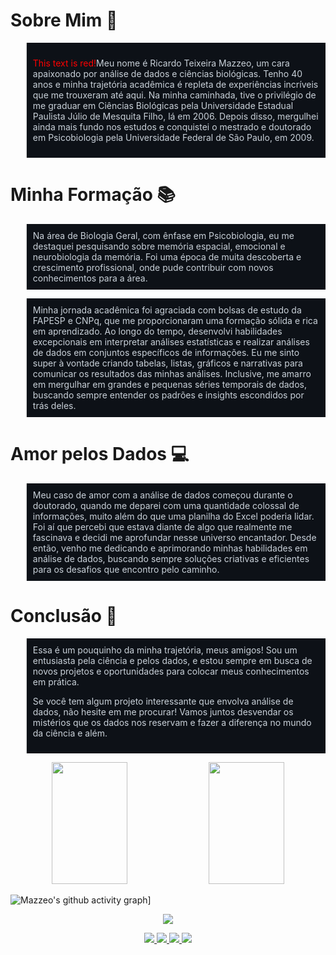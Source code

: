# Sobre Mim 👀

<blockquote style="color: #c9d1d9; background-color: #0d1117; padding: 10px;">

<font color="red">This text is red!</font>Meu nome é Ricardo Teixeira Mazzeo, um cara apaixonado por análise de dados e ciências biológicas. Tenho 40 anos e minha trajetória acadêmica é repleta de experiências incríveis que me trouxeram até aqui.
Na minha caminhada, tive o privilégio de me graduar em Ciências Biológicas pela Universidade Estadual Paulista Júlio de Mesquita Filho, lá em 2006. Depois disso, mergulhei ainda mais fundo nos estudos e conquistei o mestrado e doutorado em Psicobiologia pela Universidade Federal de São Paulo, em 2009.  
</blockquote>

# Minha Formação 📚
<blockquote style="color: #c9d1d9; background-color: #0d1117; padding: 10px;">
Na área de Biologia Geral, com ênfase em Psicobiologia, eu me destaquei pesquisando sobre memória espacial, emocional e neurobiologia da memória. Foi uma época de muita descoberta e crescimento profissional, onde pude contribuir com novos conhecimentos para a área.  
</blockquote>

<blockquote style="color: #c9d1d9; background-color: #0d1117; padding: 10px;">
Minha jornada acadêmica foi agraciada com bolsas de estudo da FAPESP e CNPq, que me proporcionaram uma formação sólida e rica em aprendizado. Ao longo do tempo, desenvolvi habilidades excepcionais em interpretar análises estatísticas e realizar análises de dados em conjuntos específicos de informações.
Eu me sinto super à vontade criando tabelas, listas, gráficos e narrativas para comunicar os resultados das minhas análises. Inclusive, me amarro em mergulhar em grandes e pequenas séries temporais de dados, buscando sempre entender os padrões e insights escondidos por trás deles.
</blockquote>

# Amor pelos Dados 💻
<blockquote style="color: #c9d1d9; background-color: #0d1117; padding: 10px;">
Meu caso de amor com a análise de dados começou durante o doutorado, quando me deparei com uma quantidade colossal de informações, muito além do que uma planilha do Excel poderia lidar. Foi aí que percebi que estava diante de algo que realmente me fascinava e decidi me aprofundar nesse universo encantador.
Desde então, venho me dedicando e aprimorando minhas habilidades em análise de dados, buscando sempre soluções criativas e eficientes para os desafios que encontro pelo caminho.
</blockquote>

# Conclusão 🎉
<blockquote style="color: #c9d1d9; background-color: #0d1117; padding: 10px;">
Essa é um pouquinho da minha trajetória, meus amigos! Sou um entusiasta pela ciência e pelos dados, e estou sempre em busca de novos projetos e oportunidades para colocar meus conhecimentos em prática.

Se você tem algum projeto interessante que envolva análise de dados, não hesite em me procurar! Vamos juntos desvendar os mistérios que os dados nos reservam e fazer a diferença no mundo da ciência e além.
</blockquote>


<div align="center">  
  <img width="49%" height="195px" src="https://github-readme-stats.vercel.app/api?username=rtmazzeo&show_icons=true&count_private=true&hide_border=true&title_color=87CEFA&icon_color=87CEFA&text_color=c9d1d9&bg_color=0d1117"/> 
  <img width="49%" height="195px" src="https://github-readme-stats.vercel.app/api/top-langs/?username=rtmazzeo&layout=compact&hide_border=true&title_color=87CEFA&text_color=87CEFA&bg_color=0d1117" />
</div>

![Mazzeo's github activity graph](https://github-readme-activity-graph.vercel.app/graph?username=rtmazzeo&bg_color=0d1117&color=6695b2&line=ffffff&point=ff0000&area=true&hide_border=true)]

<p align="center">
  <img src="https://github-profile-trophy.vercel.app/?username=rtmazzeo&theme=dracula&row=2&no-bg=true&column=3&margin-w=15&margin-h=15" />
</p>

<div align="center">  
<a href= "ds.mazzeo@gmail.com" target="_blank"><img src="https://ssl.gstatic.com/ui/v1/icons/mail/rfr/logo_gmail_lockup_default_1x_r5.png"</a>
<a href="https://www.linkedin.com/in/ricardo-mazzeo-a845a0109/" target="_blank"><img src="https://img.shields.io/badge/LinkedIn-0077B5?style=for-the-badge&logo=linkedin&logoColor=white"</a>
<a href="https://www.instagram.com/rtmazzeo/" target="_blank"><img src="https://img.shields.io/badge/-Instagram-%23E4405F?style=for-the-badge&logo=instagram&logoColor=white"</a>
<a href="http://lattes.cnpq.br/1793018435751800/" target="_blank"><img src="http://lattes.cnpq.br/image/layout_set_logo?img_id=1311768&t=1689281136769"</a>
</div>
